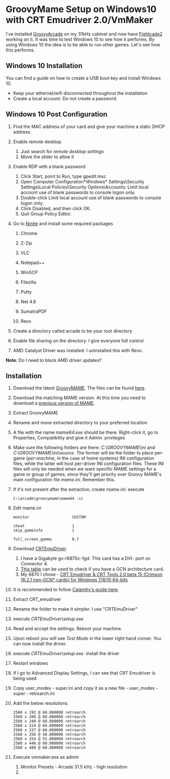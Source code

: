 # GroovyMame Setup on Windows10 with CRT Emudriver 2.0/VmMaker

I've installed [GroovyArcade](http://forum.arcadecontrols.com/index.php/topic,160023.0.html) on my 31kHz cabinet and now have [Fightcade2](https://www.fightcade.com/) working on it. It was time to test Windows 10 to see how it performs. By using Windows 10 the idea is to be able to run  other games. Let's see how this performs.

## Windows 10 Installation

You can find a guide on how to create a USB boot key and install Windows 10. 

- Keep your ethernet/wifi disconnected throughout the installation
- Create a local account. Do not create a password.

## Windows 10 Post Configuration

1. Find the MAC address of your card and give your machine a static DHCP address. 

2. Enable remote desktop

   1. Just search for *remote desktop settings*
   2. Move the slider to allow it
   
3. Enable RDP with a blank password

   1. Click Start, point to Run, type gpedit.msc
   2. Open Computer Configuration\**Windows** Settings\Security Settings\Local Policies\Security Options\Accounts: Limit local account use of blank passwords to console logon only.
   3. Double-click Limit local account use of blank passwords to console logon only.
   4. Click Disabled, and then click OK.
   5. Quit Group Policy Editor.
   
4. Go to [Ninite](https://ninite.com/) and install some required packages

   1. Chrome
   2. Z-Zip

   3. VLC
   4. Notepad++

   5. WinSCP
   6. Filezilla

   7. Putty
   8. Net 4.8
   9. SumatraPDF
   10. Revo

5. Create a directory called arcade to be your root directory

6. Enable file sharing on the directory. I give everyone full control

7. AMD Catalyst Driver was installed. I uninstalled this with Revo.

**Note**: Do I need to block AMD driver updates?



## Installation

1. Download the latest [GroovyMAME](http://forum.arcadecontrols.com/index.php?topic=151459.0). The files can be found [here](https://drive.google.com/drive/folders/0B5iMjDor3P__aEFpcVNkVW5jbEE?resourcekey=0-fbQO4r4i1aZs4Gf4u3wGWA).

2. Download the matching MAME version. At this time you need to download a [previous version of MAME](https://www.mamedev.org/oldrel.html).

3. Extract GroovyMAME

4. Rename and move extracted directory to your preferred location

5. A file with the name *mame64.exe* should be there. Right-click it, go to Properties, Compatibility and give it Admin. privileges

6. Make sure the following folders are there: *C:\GROOVYMAME\ini* and *C:\GROOVYMAME\ini\source*. The former will be the folder to place per-game (*per-machine*, in the case of home systems) INI configuration files, while the latter will host per-driver INI configuration files. These INI files will only be needed when we want specific MAME settings for a game or group of games, since they'll get priority over Groovy MAME's main configuration file *mame.ini*. Remember this.

7. If it's not present after the extraction, create *mame.ini*: execute 

   ```
   C:\arcade\groovymame\mame64 -cc
   ```

8. Edit mame.ini

   ```
   monitor                   CUSTOM
   
   cheat                     1
   skip_gameinfo             1
   
   full_screen_gamma         0.7
   ```

   

9. Download [CRTEmuDriver](https://geedorah.com/eiusdemmodi/forum/viewtopic.php?id=295).

   1. I have a Gigabyte gv-r6870c-1gd. This card has a DVI- port on Connector 4.
   2. [This table](https://en.wikipedia.org/wiki/List_of_AMD_graphics_processing_units) can be used to check if you have a GCN architecture card.
   3.  My 6870 I chose - [CRT Emudriver & CRT Tools 2.0 beta 15 (Crimson 16.2.1 non-GCN* cards) for Windows 7/8/10 64-bits](https://drive.google.com/file/d/1dwjXRFdySz4moxGTGcVWLdQDG-zw5-cJ/view)

10. It is recommended to follow [Calamity's guide here](https://geedorah.com/eiusdemmodi/forum/viewtopic.php?pid=1052#p1052).

11. Extract CRT_emudriver

12. Rename the folder to make it simpler. I use "CRTEmuDriver"

13. execute *CRTEmuDriver\setup.exe* 

14. Read and accept the settings. Reboot your machine.

15. Upon reboot you will see *Test Mode*  in the lower right hand corner. You can now install the driver.

16. execute *CRTEmuDriver\setup.exe*. Install the driver

17. Restart windows

18. If I go to Advanced Display Settings, I can see that CRT Emudriver is being used

19. Copy user_modes - super.ini and copy it as a new file - user_modes - super - retroarch.ini

20. Add the below resolutions

    ```
    2560 x 192 @ 60.000000 retroarch
    2560 x 200 @ 60.000000 retroarch
    2560 x 240 @ 60.000000 retroarch
    2560 x 224 @ 60.000000 retroarch
    2560 x 237 @ 60.000000 retroarch
    2560 x 256 @ 50.000000 retroarch
    2560 x 254 @ 55.000000 retroarch
    2560 x 448 @ 60.000000 retroarch
    2560 x 480 @ 60.000000 retroarch
    ```

21. Execute vmmaker.exe as admin

    1. Monitor Presets - Arcade 31.5 kHz - high resolution
    2. 
